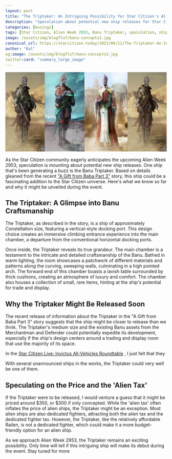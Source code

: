 ```yaml
---
layout: post
title: "The Triptaker: An Intriguing Possibility for Star Citizen's Alien Week 2953"
description: "Speculation about potential new ship releases for Star Citizen's Alien Week 2953. A detailed look at the Banu Triptaker based on the recent 'A Gift from Baba Part 3' story."
categories: [musings]
tags: [Star Citizen, Alien Week 2953, Banu Triptaker, speculation, ships]
image: /assets/img/blogfluf/banu-concepts2.jpg
canonical_url: https://starcitizen.today/2023/06/11/The-Triptaker-An-Intriguing-Possibility-for-Star-Citizen's-Alien-Week-2953.html
author: "Kal"
og:image: /assets/img/blogfluf/banu-concepts2.jpg
twitter:card: "summary_large_image"
---
```


![4 Banu standing side by side in a concept art picture](/assets/img/blogfluf/banu-concepts2.jpg)

As the Star Citizen community eagerly anticipates the upcoming Alien Week 2953, speculation is mounting about potential new ship releases. One ship that's been generating a buzz is the Banu Triptaker. Based on details gleaned from the recent ["A Gift from Baba Part 3"](https://robertsspaceindustries.com/comm-link/serialized-fiction/18353-A-Gift-For-Baba-Part-3) story, this ship could be a fascinating addition to the Star Citizen universe. Here's what we know so far and why it might be unveiled during the event.

## The Triptaker: A Glimpse into Banu Craftsmanship

The Triptaker, as described in the story, is a ship of approximately Constellation size, featuring a vertical-style docking port. This design choice creates an immersive climbing entrance experience into the main chamber, a departure from the conventional horizontal docking ports.

Once inside, the Triptaker reveals its true grandeur. The main chamber is a testament to the intricate and detailed craftsmanship of the Banu. Bathed in warm lighting, the room showcases a patchwork of different materials and patterns along the curving, sweeping walls, culminating in a high pointed arch. The forward end of this chamber boasts a lavish table surrounded by thick cushions, creating an atmosphere of luxury and comfort. The chamber also houses a collection of small, rare items, hinting at the ship's potential for trade and display.

## Why the Triptaker Might Be Released Soon

The recent release of information about the Triptaker in the "A Gift from Baba Part 3" story suggests that the ship might be closer to release than we think. The Triptaker's medium size and the existing Banu assets from the Merchantman and Defender could potentially expedite its development, especially if the ship's design centers around a trading and display room that use the majority of its space.

In the [Star Citizen Live: Invictus All-Vehicles Roundtable](https://www.youtube.com/watch?v=LSM8kao5Q6k) , I just felt that they 

With several unannounced ships in the works, the Triptaker could very well be one of them.

## Speculating on the Price and the 'Alien Tax'

If the Triptaker were to be released, I would venture a guess that it might be priced around $350, or $300 if only concepted. While the 'alien tax' often inflates the price of alien ships, the Triptaker might be an exception. Most alien ships are also dedicated fighters, attracting both the alien tax and the dedicated fighter tax. However, the Triptaker, like the relatively affordable Railen, is not a dedicated fighter, which could make it a more budget-friendly option for an alien ship.

As we approach Alien Week 2953, the Triptaker remains an exciting possibility. Only time will tell if this intriguing ship will make its debut during the event. Stay tuned for more
